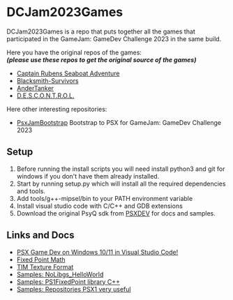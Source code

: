 
# DCJam2023Games

DCJam2023Games is a repo that puts together all the games that participated in the GameJam: GameDev Challenge 2023 in the same build.

Here you have the original repos of the games:
<br/>***(please use these repos to get the original source of the games)***

* [Captain Rubens Seaboat Adventure](https://github.com/quimromo/TODOPSXGAME)
* [Blacksmith-Survivors](https://github.com/EspetecDev/Blacksmith-Survivors)
* [AnderTanker](https://github.com/mizquierdo97/AnderTanker)
* [D.E.S.C.O.N.T.R.O.L.](https://github.com/Viladoman/JamPSX)

Here other interesting repositories:

* [PsxJamBootstrap](https://github.com/rlopezll/PsxJamBootstrap)
  Bootstrap to PSX for GameJam: GameDev Challenge 2023

## Setup

1. Before running the install scripts you will need install python3 and git for windows if you don't have them already installed.
2. Start by running setup.py which will install all the required dependencies and tools.
3. Add tools/g++-mipsel/bin to your PATH environment variable
4. Install visual studio code with C/C++ and GDB extensions
5. Download the original PsyQ sdk from [PSXDEV](http://www.psxdev.net/downloads.html) for docs and samples.

## Links and Docs

* [PSX Game Dev on Windows 10/11 in Visual Studio Code!](https://www.youtube.com/watch?v=Axyq_H_o8gI)
* [Fixed Point Math](http://rsync.irixnet.org/tutorials/pstutorials/chapter1/5-fixedpoint.html)
* [TIM Texture Format](https://github.com/ABelliqueux/nolibgs_hello_worlds/wiki/TIM)
* [Samples: NoLibgs_HelloWorld](https://github.com/ABelliqueux/nolibgs_hello_worlds)
* [Samples: PS1FixedPoint library C++](https://github.com/alextrevisan/PS1FixedPoint)
* [Samples: Repositories PSX1 very useful](https://github.com/alextrevisan?tab=repositories)


